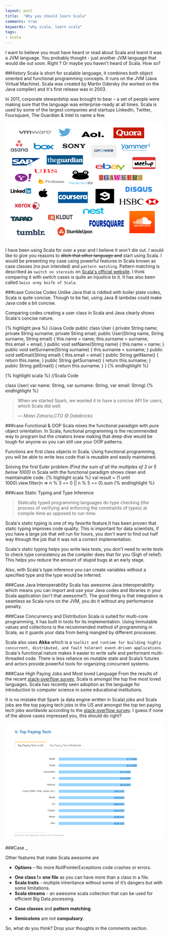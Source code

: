 ```yaml
---
layout: post
title:  "Why you should learn Scala"
comments: true
keywords: "why scala, learn scala"
tags:
- Scala
---
```


<style>
ul {
  list-style-type: square;
 margin-bottom: 10px;
 padding-left: 30px;
}

span {
  font-weight:normal;
}
</style>
I want to believe you must have heard or read about Scala and learnt it was a JVM language. You probably thought - just another JVM language that would die out soon. Right ?  Or maybe you haven't heard of Scala. How so?

##<span>History</span>
Scala is short for scalable language, it combines both object oriented and functional programming concepts. It runs on the JVM (Java Virtual Machine). Scala was created by Martin Odersky (he worked on the Java compiler) and it's first release was in 2003.

In 2011, corporate stewardship was brought to bear – a set of people were making sure that the language was enterprise-ready at all times. Scala is used by some of the largest companies and startups LinkedIn, Twitter, Foursquare, The Guardian & Intel to name a few.

![Scala Companies](/assets/images/scala-companies.png "companies using scala")

I have been using Scala for over a year and I believe it won't die out. I would like to give you reasons to <del>ditch that other language and</del> start using Scala. I would be presenting my case using powerful features in Scala known as case classes (no pun intended) and `pattern matching`. Pattern matching is described as `switch on steroids` on [Scala's official website](http://www.scala-lang.org/). I think comparing it with switch cases is quite an injustice to it. It has also been called `Swiss army knife of Scala`.

###case <span>Concise Codes</span>
Unlike Java that is riddled with boiler plate codes, Scala is quite concise. Though to be fair, using Java 8 lambdas could make Java code a bit concise.

Comparing codes creating a user class in Scala and Java clearly shows Scala's concise nature.

{% highlight java %}
//Java Code
public class User {
private String name;
private String surname;
private String email;
  public User(String name, String surname, String email) {
   this.name = name;
   this.surname = surname;
   this.email = email;
  }
  public void setName(String name) {
   this.name = name;
  }
  public void setSurname(String surname) {
   this.surname = surname;
  }
  public void setEmail(String email) {
   this.email = email
  }
  public String getName() {
   return this.name;
  }
  public String getSurname() {
   return this.surname;
  }
  public String getEmail() {
   return this.surname;
  }
}
{% endhighlight %}

{% highlight scala  %}
//Scala Code

class User(
 var name: String,
 var surname: String,
 var email: String)
{% endhighlight %}

> When we started Spark, we wanted it to have a concise API for users, which Scala did well.
>
> — *Matei Zaharia,CTO @ Databricks*

###case <span>Functional & OOP</span>
Scala mixes the functional paradigm with pure object orientation.  In  Scala, functional programming is the recommended way to program but the creators knew making that deep dive would be tough for anyone so you can still use your OOP patterns.

Functions are first class objects in Scala. Using functional programming, you will be able to write less code that is reusable and easily maintained.

Solving the first Euler problem *(Find the sum of all the multiples of 3 or 5 below 1000)* in Scala with the functional paradigm shows clean and maintainable code.
{% highlight scala  %}
val result = (1 until 1000).view.filter(n => n % 3 == 0 || n % 5 == 0).sum
{% endhighlight %}

###case <span>Static Typing and Type Inference</span>



>Statically typed programming languages do type checking (the process of verifying and enforcing the constraints of types) at compile-time as opposed to run-time.

Scala's static typing is one of my favorite feature.It has been proven that static typing improves code quality. This is important for data scientists, if you have a large job that will run for hours, you don't want to find out half way through the job that it was not a correct implementation.

Scala's static typing helps you write less tests, you don't need to write tests to check type consistency as the compiler does that for you (Sigh of relief).  This helps you reduce the amount of stupid bugs at an early stage.

 Also, with Scala's type inference you can create variables without a specified type and the type would be inferred.


###Case  <span>Java Interoperability</span>
Scala has awesome Java interoperability which means you can import and use your Java codes and libraries in your Scala application (isn't that awesome?). The good thing is that integration is seamless as Scala runs on the JVM, you do it without any performance penalty.

###Case <span>Concurrency and Distribution</span>
Scala is suited for multi-core programming, it has built in tools for its implementation. Using Immutable values and collections is the recommended method of programming in Scala, as it guards your data from being mangled by different processes.

Scala also uses **Akka** which is a ``toolkit and runtime for building highly concurrent, distributed, and fault tolerant event-driven applications``. Scala's functional nature makes it easier to write safe and performant multi-threaded code. There is less reliance on mutable state and Scala’s futures and actors provide powerful tools for organizing concurrent systems.

###Case <span>High Paying Jobs and Most loved Language</span>
From the results of the recent [stack-overflow survey](http://stackoverflow.com/research/developer-survey-2016#technology-most-loved-dreaded-and-wanted), Scala is amongst the top five most loved  languages.  Scala has recently seen adoption as the language for introduction to computer science in some educational institutions.

It is no mistake that Spark (a data engine written in Scala) jobs and Scala jobs are the top paying tech jobs in the US and amongst the top ten paying tech jobs worldwide according to the [stack-overflow survey](http://stackoverflow.com/research/developer-survey-2016#technology-top-paying-tech). I guess if none of the above cases impressed you, this should do right?

![Loved Scala](/assets/images/loved-scala.png "scala top paying tech 2016")



###Case <span>_ </span>

 Other features that make Scala awesome are


- **Options** – No more NullPointerExceptions code crashes or errors.
* **One class != one file** as you can have more than a class in a file.
* **Scala traits** - multiple inheritance without some of it’s dangers but with some limitations.
* **Scala streams** - an awesome scala collection that can be used for efficient Big Data pocessing.
- **Case classes** and **pattern matching**.
* **Semicolons** are not **compulsory**.

So, what do you think? Drop your thoughts in the comments section.
